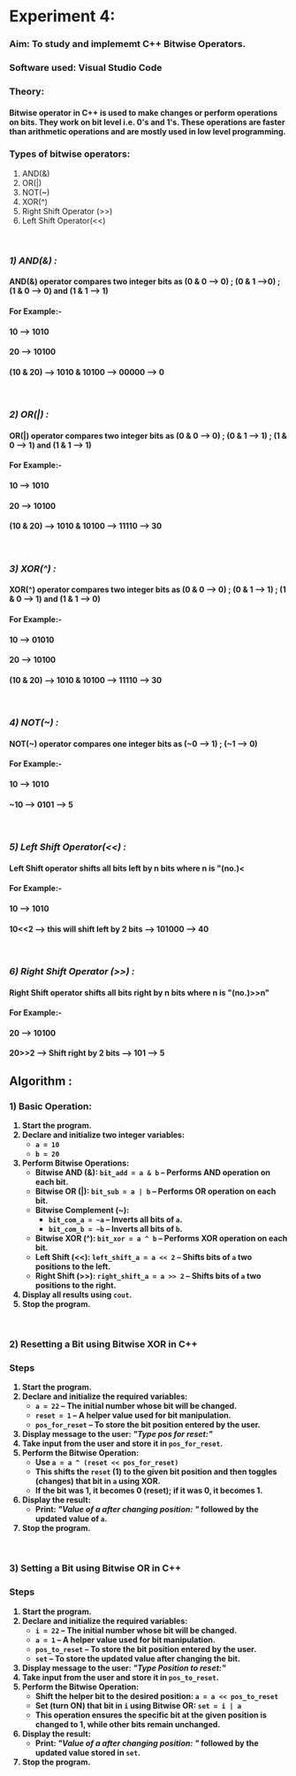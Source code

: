 <h1>Experiment 4:</h1>
<h3>Aim: To study and implememt C++ Bitwise Operators.</h3>
<h3>Software used: Visual Studio Code</h3>
<h3>Theory: </h3><h4>Bitwise operator in C++ is used to make changes or perform operations on bits. They work on bit level i.e. 0's and 1's. These operations are faster than arithmetic operations and are mostly used in low level programming.</h4>

<h3>Types of bitwise operators:</h3>
<ol>
  <li>AND(&)</li>
  <li>OR(|)</li>
  <li>NOT(~)</li>
  <li>XOR(^)</li>
  <li>Right Shift Operator (>>)</li>
  <li>Left Shift Operator(<<)</li>
</ol><br>
    
<h3><i>1) AND(&) : </i></h3>
<h4>AND(&) operator compares two integer bits as (0 & 0 --> 0) ; (0 & 1 -->0) ; (1 & 0 --> 0) and (1 & 1 --> 1)</h4>
<h4>For Example:-</h4>
<h4>10 --> 1010</h4>
<h4>20 --> 10100</h4>
<h4>(10 & 20) --> 1010 & 10100 --> 00000 --> 0</h4><br>

<h3><i>2) OR(|) : </i></h3>
<h4>OR(|) operator compares two integer bits as (0 & 0 --> 0) ; (0 & 1 --> 1) ; (1 & 0 --> 1) and (1 & 1 --> 1)</h4>
<h4>For Example:-</h4>
<h4>10 --> 1010</h4>
<h4>20 --> 10100</h4>
<h4>(10 & 20) --> 1010 & 10100 --> 11110 --> 30</h4><br>

<h3><i>3) XOR(^) : </i></h3>
<h4>XOR(^) operator compares two integer bits as (0 & 0 --> 0) ; (0 & 1 --> 1) ; (1 & 0 --> 1) and (1 & 1 --> 0)</h4>
<h4>For Example:-</h4>
<h4>10 --> 01010</h4>
<h4>20 --> 10100</h4>
<h4>(10 & 20) --> 1010 & 10100 --> 11110 --> 30</h4><br>

<h3><i>4) NOT(~) : </i></h3>
<h4>NOT(~) operator compares  one integer bits as (~0 --> 1) ; (~1 --> 0)</h4>
<h4>For Example:-</h4>
<h4>10 --> 1010</h4>
<h4>~10 --> 0101 --> 5</h4><br>

<h3><i>5) Left Shift Operator(<<) : </i></h3>
<h4>Left Shift operator shifts all bits left by n bits where n is "(no.)<<n"</h4>
<h4>For Example:-</h4>
<h4>10 --> 1010</h4>
<h4>10<<2 --> this will shift  left by 2 bits --> 101000 --> 40</h4><br>
  
<h3><i>6) Right Shift Operator (>>) : </i></h3>
<h4>Right Shift operator shifts all bits right by n bits where n is "(no.)>>n"</h4>
<h4>For Example:-</h4>
<h4>20 --> 10100</h4>
<h4>20>>2 --> Shift right by 2 bits --> 101 --> 5</h4>

<h2>Algorithm : </h2>
<h3>1) Basic Operation:</h3>
<ol>
  <li><strong>Start</strong> the program.</li>
  
  <li><strong>Declare and initialize</strong> two integer variables:
    <ul>
      <li><code>a = 10</code></li>
      <li><code>b = 20</code></li>
    </ul>
  </li>
  
  <li><strong>Perform Bitwise Operations</strong>:
    <ul>
      <li><strong>Bitwise AND (&amp;):</strong> <code>bit_add = a &amp; b</code> – Performs AND operation on each bit.</li>
      <li><strong>Bitwise OR (|):</strong> <code>bit_sub = a | b</code> – Performs OR operation on each bit.</li>
      <li><strong>Bitwise Complement (~):</strong> 
        <ul>
          <li><code>bit_com_a = ~a</code> – Inverts all bits of <code>a</code>.</li>
          <li><code>bit_com_b = ~b</code> – Inverts all bits of <code>b</code>.</li>
        </ul>
      </li>
      <li><strong>Bitwise XOR (^):</strong> <code>bit_xor = a ^ b</code> – Performs XOR operation on each bit.</li>
      <li><strong>Left Shift (&lt;&lt;):</strong> <code>left_shift_a = a &lt;&lt; 2</code> – Shifts bits of <code>a</code> two positions to the left.</li>
      <li><strong>Right Shift (&gt;&gt;):</strong> <code>right_shift_a = a &gt;&gt; 2</code> – Shifts bits of <code>a</code> two positions to the right.</li>
    </ul>
  </li>
  
  <li><strong>Display</strong> all results using <code>cout</code>.</li>
  
  <li><strong>Stop</strong> the program.</li>
</ol><br>
<h3>2) Resetting a Bit using Bitwise XOR in C++</h3>

<h3>Steps</h3>
<ol>
  <li><strong>Start</strong> the program.</li>
  
  <li><strong>Declare and initialize</strong> the required variables:
    <ul>
      <li><code>a = 22</code> – The initial number whose bit will be changed.</li>
      <li><code>reset = 1</code> – A helper value used for bit manipulation.</li>
      <li><code>pos_for_reset</code> – To store the bit position entered by the user.</li>
    </ul>
  </li>
  
  <li><strong>Display message</strong> to the user: <em>"Type pos for reset:"</em></li>
  
  <li><strong>Take input</strong> from the user and store it in <code>pos_for_reset</code>.</li>
  
  <li><strong>Perform the Bitwise Operation</strong>:
    <ul>
      <li>Use <code>a = a ^ (reset &lt;&lt; pos_for_reset)</code></li>
      <li>This shifts the <code>reset</code> (1) to the given bit position and then toggles (changes) that bit in <code>a</code> using XOR.</li>
      <li>If the bit was 1, it becomes 0 (reset); if it was 0, it becomes 1.</li>
    </ul>
  </li>
  
  <li><strong>Display the result</strong>:
    <ul>
      <li>Print: <em>"Value of a after changing position: "</em> followed by the updated value of <code>a</code>.</li>
    </ul>
  </li>
  
  <li><strong>Stop</strong> the program.</li>
</ol><br>
<h3>3) Setting a Bit using Bitwise OR in C++</h3>

<h3>Steps</h3>
<ol>
  <li><strong>Start</strong> the program.</li>
  
  <li><strong>Declare and initialize</strong> the required variables:
    <ul>
      <li><code>i = 22</code> – The initial number whose bit will be changed.</li>
      <li><code>a = 1</code> – A helper value used for bit manipulation.</li>
      <li><code>pos_to_reset</code> – To store the bit position entered by the user.</li>
      <li><code>set</code> – To store the updated value after changing the bit.</li>
    </ul>
  </li>
  
  <li><strong>Display message</strong> to the user: <em>"Type Position to reset:"</em></li>
  
  <li><strong>Take input</strong> from the user and store it in <code>pos_to_reset</code>.</li>
  
  <li><strong>Perform the Bitwise Operation</strong>:
    <ul>
      <li>Shift the helper bit to the desired position: <code>a = a &lt;&lt; pos_to_reset</code></li>
      <li>Set (turn ON) that bit in <code>i</code> using Bitwise OR: <code>set = i | a</code></li>
      <li>This operation ensures the specific bit at the given position is changed to 1, 
          while other bits remain unchanged.</li>
    </ul>
  </li>
  
  <li><strong>Display the result</strong>:
    <ul>
      <li>Print: <em>"Value of a after changing position: "</em> followed by the updated value stored in <code>set</code>.</li>
    </ul>
  </li>
  
  <li><strong>Stop</strong> the program.</li>
</ol>
